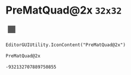 # PreMatQuad@2x `32x32`
<img src="/img/PreMatQuad@2x.png" width=32 height=32>

``` CSharp
EditorGUIUtility.IconContent("PreMatQuad@2x")
```
```
PreMatQuad@2x
```
```
-932132707889750855
```
